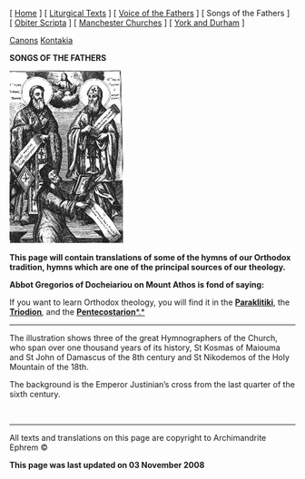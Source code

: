 \[ [Home](index.md) \] \[ [Liturgical Texts](liturgic.md) \] \[ [Voice of the Fathers](voiceof.md) \] \[ Songs of the Fathers \] \[ [Obiter Scripta](obiter_scripta.md) \] \[ [Manchester Churches](manchester_churches.md) \] \[ [York and Durham](york_and_durham.md) \]

[Canons](canons.md)
[Kontakia](kontakia.md)

**SONGS OF THE FATHERS**

<img src="damkos05.gif" width="200" height="304" />

**This page will contain translations of some of the hymns of our Orthodox tradition, hymns which are one of the principal sources of our theology.**

**Abbot Gregorios of Docheiariou on Mount Athos is fond of saying:**

If you want to learn Orthodox theology,
you will find it in
the [**Paraklitiki**](oktoich.md),
the [**Triodion**](triodion.md)*,*
and the [**Pentecostarion***.*](pentecos.md)

------------------------------------------------------------------------

The illustration shows three of the great Hymnographers of the Church, who span over one thousand years of its history, St Kosmas of Maiouma and St John of Damascus of the 8th century and St Nikodemos of the Holy Mountain of the 18th.

The background is the Emperor Justinian’s cross from the last quarter of the sixth century.

  

------------------------------------------------------------------------

All texts and translations on this page are copyright to
Archimandrite Ephrem ©

**This page was last updated on 03 November 2008**
